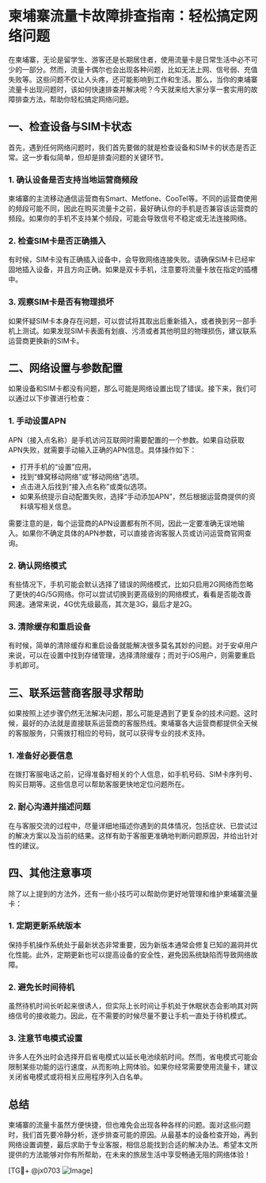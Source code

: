 # 柬埔寨流量卡故障排查指南：轻松搞定网络问题

在柬埔寨，无论是留学生、游客还是长期居住者，使用流量卡是日常生活中必不可少的一部分。然而，流量卡偶尔也会出现各种问题，比如无法上网、信号弱、充值失败等。这些问题不仅让人头疼，还可能影响到工作和生活。那么，当你的柬埔寨流量卡出现问题时，该如何快速排查并解决呢？今天就来给大家分享一套实用的故障排查方法，帮助你轻松搞定网络问题。

## 一、检查设备与SIM卡状态

首先，遇到任何网络问题时，我们首先要做的就是检查设备和SIM卡的状态是否正常。这一步看似简单，但却是排查问题的关键环节。

### 1. 确认设备是否支持当地运营商频段

柬埔寨的主流移动通信运营商有Smart、Metfone、CooTel等。不同的运营商使用的频段可能不同，因此在购买流量卡之前，最好确认你的手机是否兼容该运营商的频段。如果你的手机不支持某个频段，可能会导致信号不稳定或无法连接网络。

### 2. 检查SIM卡是否正确插入

有时候，SIM卡没有正确插入设备中，会导致网络连接失败。请确保SIM卡已经牢固地插入设备，并且方向正确。如果是双卡手机，注意要将流量卡放在指定的插槽中。

### 3. 观察SIM卡是否有物理损坏

如果怀疑SIM卡本身存在问题，可以尝试将其取出后重新插入，或者换到另一部手机上测试。如果发现SIM卡表面有划痕、污渍或者其他明显的物理损伤，建议联系运营商更换新的SIM卡。

## 二、网络设置与参数配置

如果设备和SIM卡都没有问题，那么可能是网络设置出现了错误。接下来，我们可以通过以下步骤进行检查：

### 1. 手动设置APN

APN（接入点名称）是手机访问互联网时需要配置的一个参数。如果自动获取APN失败，就需要手动输入正确的APN信息。具体操作如下：
- 打开手机的“设置”应用。
- 找到“蜂窝移动网络”或“移动网络”选项。
- 点击进入后找到“接入点名称”或类似选项。
- 如果系统提示自动配置失败，选择“手动添加APN”，然后根据运营商提供的资料填写相关信息。

需要注意的是，每个运营商的APN设置都有所不同，因此一定要准确无误地输入。如果你不确定具体的APN参数，可以直接咨询客服人员或访问运营商官网查询。

### 2. 确认网络模式

有些情况下，手机可能会默认选择了错误的网络模式，比如只启用2G网络而忽略了更快的4G/5G网络。你可以尝试切换到更高级别的网络模式，看看是否能改善网速。通常来说，4G优先级最高，其次是3G，最后才是2G。

### 3. 清除缓存和重启设备

有时候，简单的清除缓存和重启设备就能解决很多莫名其妙的问题。对于安卓用户来说，可以在设置中找到存储管理，选择清除缓存；而对于iOS用户，则需要重启手机即可。

## 三、联系运营商客服寻求帮助

如果按照上述步骤仍然无法解决问题，那么可能是遇到了更复杂的技术问题。这时候，最好的办法就是直接联系运营商的客服热线。柬埔寨各大运营商都提供全天候的客服服务，只需拨打相应的号码，就可以获得专业的技术支持。

### 1. 准备好必要信息

在拨打客服电话之前，记得准备好相关的个人信息，如手机号码、SIM卡序列号、购买日期等。这些信息可以帮助客服更快地定位问题所在。

### 2. 耐心沟通并描述问题

在与客服交流的过程中，尽量详细地描述你遇到的具体情况，包括症状、已尝试过的解决方案以及当前的结果。这样有助于客服更准确地判断问题原因，并给出针对性的建议。

## 四、其他注意事项

除了以上提到的方法外，还有一些小技巧可以帮助你更好地管理和维护柬埔寨流量卡：

### 1. 定期更新系统版本

保持手机操作系统处于最新状态非常重要，因为新版本通常会修复已知的漏洞并优化性能。此外，定期更新也可以提高设备的安全性，避免因系统缺陷而导致网络故障。

### 2. 避免长时间待机

虽然待机时间长听起来很诱人，但实际上长时间让手机处于休眠状态会影响其对网络信号的接收能力。因此，在不需要的时候尽量不要让手机一直处于待机模式。

### 3. 注意节电模式设置

许多人在外出时会选择开启省电模式以延长电池续航时间。然而，省电模式可能会限制某些功能的运行速度，从而影响上网体验。如果你经常需要使用流量卡，建议关闭省电模式或将相关应用程序列入白名单。

## 总结

柬埔寨的流量卡虽然方便快捷，但也难免会出现各种各样的问题。面对这些问题时，我们首先要冷静分析，逐步排查可能的原因。从最基本的设备检查开始，再到网络设置调整，最后求助于专业客服，相信总能找到合适的解决办法。希望本文所提供的方法能够对你有所帮助，在未来的旅居生活中享受畅通无阻的网络体验！

[TG💪+ @jx0703 ![Image](https://github.com/user-attachments/assets/dbca1d08-cadb-493c-b0ec-ad6f7a83f270)]